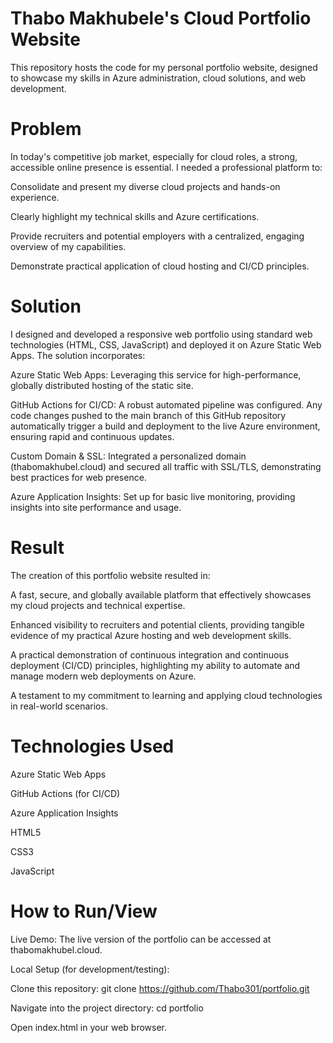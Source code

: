 # Thabo Makhubele's Cloud Portfolio Website

This repository hosts the code for my personal portfolio website, designed to showcase my skills in Azure administration, cloud solutions, and web development.

# Problem

In today's competitive job market, especially for cloud roles, a strong, accessible online presence is essential. I needed a professional platform to:

Consolidate and present my diverse cloud projects and hands-on experience.

Clearly highlight my technical skills and Azure certifications.

Provide recruiters and potential employers with a centralized, engaging overview of my capabilities.

Demonstrate practical application of cloud hosting and CI/CD principles.

# Solution

I designed and developed a responsive web portfolio using standard web technologies (HTML, CSS, JavaScript) and deployed it on Azure Static Web Apps. The solution incorporates:

Azure Static Web Apps: Leveraging this service for high-performance, globally distributed hosting of the static site.

GitHub Actions for CI/CD: A robust automated pipeline was configured. Any code changes pushed to the main branch of this GitHub repository automatically trigger a build and deployment to the live Azure environment, ensuring rapid and continuous updates.

Custom Domain & SSL: Integrated a personalized domain (thabomakhubel.cloud) and secured all traffic with SSL/TLS, demonstrating best practices for web presence.

Azure Application Insights: Set up for basic live monitoring, providing insights into site performance and usage.

# Result

The creation of this portfolio website resulted in:

A fast, secure, and globally available platform that effectively showcases my cloud projects and technical expertise.

Enhanced visibility to recruiters and potential clients, providing tangible evidence of my practical Azure hosting and web development skills.

A practical demonstration of continuous integration and continuous deployment (CI/CD) principles, highlighting my ability to automate and manage modern web deployments on Azure.

A testament to my commitment to learning and applying cloud technologies in real-world scenarios.

# Technologies Used

Azure Static Web Apps

GitHub Actions (for CI/CD)

Azure Application Insights

HTML5

CSS3

JavaScript

# How to Run/View

Live Demo: The live version of the portfolio can be accessed at thabomakhubel.cloud.

Local Setup (for development/testing):

Clone this repository: git clone https://github.com/Thabo301/portfolio.git

Navigate into the project directory: cd portfolio

Open index.html in your web browser.

